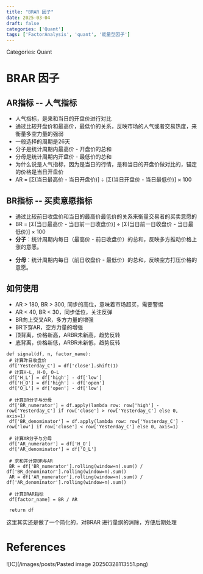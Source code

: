 ```yaml
---
title: "BRAR 因子"
date: 2025-03-04
draft: false
categories: ['Quant']
tags: ['FactorAnalysis', 'quant', '能量型因子']
---
```


Categories: Quant
# BRAR 因子
## AR指标 -- 人气指标
+ 人气指标，是来和当日的开盘价进行对比
+ 通过比较开盘价和最高价，最低价的关系，反映市场的人气或者交易热度，来衡量多空力量的强弱
+ 一般选择的周期是26天
+ 分子是统计周期内最高价 - 开盘价的总和
+ 分母是统计周期内开盘价 - 最低价的总和
+ 为什么说是人气指标，因为是当日的行情，是和当日的开盘价做对比的，锚定的价格是当日开盘价
+ AR = [Σ(当日最高价 - 当日开盘价)] ÷ [Σ(当日开盘价 - 当日最低价)] × 100

## BR指标 -- 买卖意愿指标
+ 通过比较前日收盘价和当日的最高价最低价的关系来衡量交易者的买卖意愿的
+ BR = [Σ(当日最高价 - 当日前一日收盘价)] ÷ [Σ(当日前一日收盘价 - 当日最低价)] × 100
+ **分子**：统计周期内每日（最高价 - 前日收盘价）的总和，反映多方推动价格上涨的意愿。
- **分母**：统计周期内每日（前日收盘价 - 最低价）的总和，反映空方打压价格的意愿。

## 如何使用
+ AR > 180, BR > 300, 同步的高位，意味着市场超买，需要警惕
+ AR < 40, BR < 30，同步低位，关注反弹
+ BR向上交叉AR，多方力量的增强
+ BR下穿AR，空方力量的增强
+ 顶背离，价格新高，ARBR未新高，趋势反转
+ 底背离，价格新低，ARBR未新低，趋势反转

```
def signal(df, n, factor_name):
 # 计算昨日收盘价
 df['Yesterday_C'] = df['close'].shift(1)
 # 计算H-L, H-O, O-L
 df['H_L'] = df['high'] - df['low']
 df['H_O'] = df['high'] - df['open']
 df['O_L'] = df['open'] - df['low']

 # 计算BR分子与分母
 df['BR_numerator'] = df.apply(lambda row: row['high'] - row['Yesterday_C'] if row['close'] > row['Yesterday_C'] else 0, axis=1)
 df['BR_denominator'] = df.apply(lambda row: row['Yesterday_C'] - row['low'] if row['close'] < row['Yesterday_C'] else 0, axis=1)

 # 计算AR分子与分母
 df['AR_numerator'] = df['H_O']
 df['AR_denominator'] = df['O_L']

 # 求和并计算BR与AR
 BR = df['BR_numerator'].rolling(window=n).sum() / df['BR_denominator'].rolling(window=n).sum()
 AR = df['AR_numerator'].rolling(window=n).sum() / df['AR_denominator'].rolling(window=n).sum()

 # 计算BRAR指标
 df[factor_name] = BR / AR

 return df
```

这里其实还是做了一个简化的，对BRAR 进行量纲的消除，方便后期处理
# References

![IC](/images/posts/Pasted image 20250328113551.png)